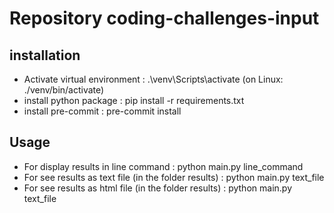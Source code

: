 # Repository coding-challenges-input

## installation

* Activate virtual environment : .\venv\Scripts\activate (on Linux: ./venv/bin/activate)
* install python package : pip install -r requirements.txt
* install pre-commit : pre-commit install

## Usage

* For display results in line command : python main.py line_command
* For see results as text file (in the folder results) : python main.py text_file
* For see results as html file (in the folder results) : python main.py text_file
